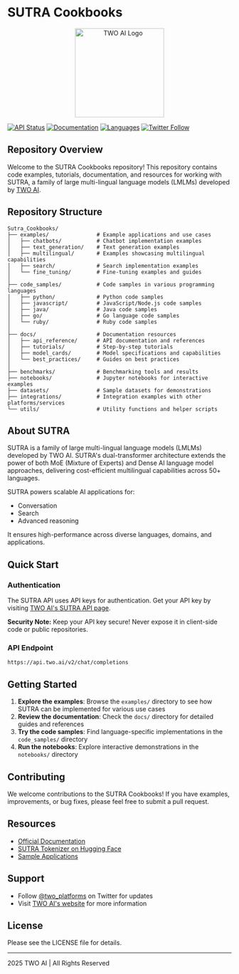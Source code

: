 # SUTRA Cookbooks

<p align="center">
  <img src="https://www.two.ai/assets/logo-TWO.svg" alt="TWO AI Logo" width="200"/>
</p>

[![API Status](https://img.shields.io/badge/API-Active-success.svg)](https://www.two.ai/sutra/api)
[![Documentation](https://img.shields.io/badge/Docs-Available-blue.svg)](https://docs.two.ai/version-2/docs/get-started-with-sutra)
[![Languages](https://img.shields.io/badge/Languages-50%2B-orange.svg)](https://www.two.ai/sutra)
[![Twitter Follow](https://img.shields.io/twitter/follow/two_platforms?style=social)](https://twitter.com/two_platforms)

## Repository Overview

Welcome to the SUTRA Cookbooks repository! This repository contains code examples, tutorials, documentation, and resources for working with SUTRA, a family of large multi-lingual language models (LMLMs) developed by [TWO AI](https://www.two.ai).

## Repository Structure

```
Sutra_Cookbooks/
├── examples/               # Example applications and use cases
│   ├── chatbots/           # Chatbot implementation examples
│   ├── text_generation/    # Text generation examples
│   ├── multilingual/       # Examples showcasing multilingual capabilities
│   ├── search/             # Search implementation examples
│   └── fine_tuning/        # Fine-tuning examples and guides
│
├── code_samples/           # Code samples in various programming languages
│   ├── python/             # Python code samples
│   ├── javascript/         # JavaScript/Node.js code samples
│   ├── java/               # Java code samples
│   ├── go/                 # Go language code samples
│   └── ruby/               # Ruby code samples
│
├── docs/                   # Documentation resources
│   ├── api_reference/      # API documentation and references
│   ├── tutorials/          # Step-by-step tutorials
│   ├── model_cards/        # Model specifications and capabilities
│   └── best_practices/     # Guides on best practices
│
├── benchmarks/             # Benchmarking tools and results
├── notebooks/              # Jupyter notebooks for interactive examples
├── datasets/               # Sample datasets for demonstrations
├── integrations/           # Integration examples with other platforms/services
└── utils/                  # Utility functions and helper scripts
```

## About SUTRA

SUTRA is a family of large multi-lingual language models (LMLMs) developed by TWO AI. SUTRA's dual-transformer architecture extends the power of both MoE (Mixture of Experts) and Dense AI language model approaches, delivering cost-efficient multilingual capabilities across 50+ languages.

SUTRA powers scalable AI applications for:
- Conversation
- Search
- Advanced reasoning

It ensures high-performance across diverse languages, domains, and applications.

## Quick Start

### Authentication

The SUTRA API uses API keys for authentication. Get your API key by visiting [TWO AI's SUTRA API page](https://www.two.ai/sutra/api).

**Security Note:** Keep your API key secure! Never expose it in client-side code or public repositories.

### API Endpoint

```
https://api.two.ai/v2/chat/completions
```

## Getting Started

1. **Explore the examples**: Browse the `examples/` directory to see how SUTRA can be implemented for various use cases
2. **Review the documentation**: Check the `docs/` directory for detailed guides and references
3. **Try the code samples**: Find language-specific implementations in the `code_samples/` directory
4. **Run the notebooks**: Explore interactive demonstrations in the `notebooks/` directory

## Contributing

We welcome contributions to the SUTRA Cookbooks! If you have examples, improvements, or bug fixes, please feel free to submit a pull request.

## Resources

- [Official Documentation](https://docs.two.ai/version-2/docs/get-started-with-sutra)
- [SUTRA Tokenizer on Hugging Face](https://huggingface.co/spaces/TWO/sutra-tokenizer-comparison)
- [Sample Applications](https://github.com/sutra-dev)

## Support

- Follow [@two_platforms](https://twitter.com/two_platforms) on Twitter for updates
- Visit [TWO AI's website](https://www.two.ai) for more information

## License

Please see the LICENSE file for details.

---

 2025 TWO AI | All Rights Reserved
